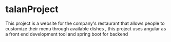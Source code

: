 # talanProject
This project is a website for the company's restaurant that allows people to customize their menu through available dishes , this project uses angular as a front end development tool and spring boot for backend
